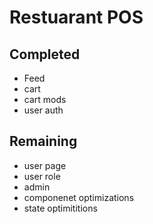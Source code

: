 # Restuarant POS

## Completed

- Feed
- cart
- cart mods
- user auth

## Remaining

- user page
- user role
- admin
- componenet optimizations
- state optimititions
